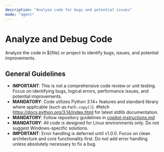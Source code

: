 ```yaml
---
description: "Analyze code for bugs and potential issues"
mode: "agent"
---
```


# Analyze and Debug Code

Analyze the code in ${file} or project to identify bugs, issues, and potential improvements.

## General Guidelines

- **IMPORTANT**: This is not a comprehensive code review or unit testing. Focus on identifying bugs, logical errors, performance issues, and potential improvements.
- **MANDATORY**: Code utilizes Python 3.14+ features and standard library where applicable (such as `Path.copy()`). #fetch <https://docs.python.org/3.14/index.html> for latest stdlib documentation.
- **MANDATORY**: Follow repository guidelines in [copilot-instructions.md](../copilot-instructions.md)
- **MANDATORY**: All code is designed for Linux environments only. Do not suggest Windows-specific solutions.
- **IMPORTANT**: Error handling is deferred until v1.0.0. Focus on clean architecture and core functionality first. Do not add error handling unless absolutely necessary to fix a bug.
